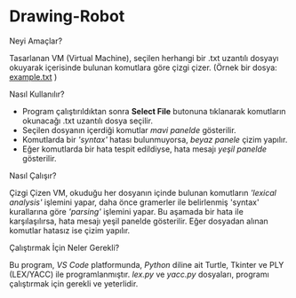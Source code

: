 # Drawing-Robot

Neyi Amaçlar?

Tasarlanan VM (Virtual Machine), seçilen herhangi bir .txt uzantılı dosyayı okuyarak içerisinde
bulunan komutlara göre çizgi çizer. (Örnek bir dosya: [example.txt](https://github.com/elifkapln/Drawing-Robot/files/8884803/example_txt.txt) )


Nasıl Kullanılır?

- Program çalıştırıldıktan sonra **Select File** butonuna tıklanarak komutların okunacağı .txt uzantılı dosya seçilir.
- Seçilen dosyanın içerdiği komutlar _mavi panelde_ gösterilir. 
- Komutlarda bir _'syntax'_ hatası bulunmuyorsa, _beyaz panele_ çizim yapılır. 
- Eğer komutlarda bir hata tespit edildiyse, hata mesajı _yeşil panelde_ gösterilir.

Nasıl Çalışır?

Çizgi Çizen VM, okuduğu her dosyanın içinde bulunan komutların _'lexical analysis'_
işlemini yapar, daha önce gramerler ile belirlenmiş 'syntax' kurallarına göre _'parsing'_ işlemini
yapar. Bu aşamada bir hata ile karşılaşılırsa, hata mesajı yeşil panelde gösterilir. Eğer dosyadan
alınan komutlar hatasız ise çizim yapılır.

Çalıştırmak İçin Neler Gerekli?

Bu program, _VS Code_ platformunda, _Python_ diline ait Turtle, Tkinter ve PLY (LEX/YACC) ile
programlanmıştır. _lex.py_ ve _yacc.py_ dosyaları, programı çalıştırmak için gerekli ve yeterlidir.
